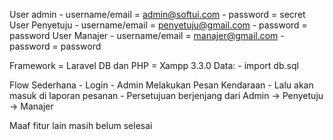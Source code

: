 User admin
    - username/email = admin@softui.com
    - password = secret
User Penyetuju
    - username/email = penyetuju@gmail.com
    - password = password
User Manajer
    - username/email = manajer@gmail.com
    - password = password

Framework = Laravel
DB dan PHP = Xampp 3.3.0
Data:
    - import db.sql 


Flow Sederhana
    - Login
    - Admin Melakukan Pesan Kendaraan
    - Lalu akan masuk di laporan pesanan
    - Persetujuan berjenjang dari Admin -> Penyetuju -> Manajer

Maaf fitur lain masih belum selesai 